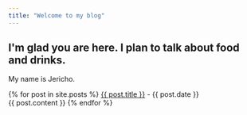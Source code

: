 ```yaml
---
title: "Welcome to my blog"
---
```


## I'm glad you are here. I plan to talk about food and drinks.
My name is Jericho.



{% for post in site.posts %}
  <a href = "http://github.com/{{ post.title }}">{{ post.title }}</a> - {{ post.date }}\
  {{ post.content }}
{% endfor %}
